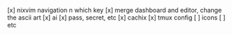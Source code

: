 [x] nixvim navigation n which key
[x] merge dashboard and editor, change the ascii art
[x] ai
[x] pass, secret, etc
[x] cachix
[x] tmux config
[ ] icons
[ ] etc
